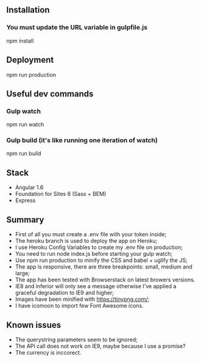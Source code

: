Installation
------------

### You must update the URL variable in gulpfile.js
npm install

Deployment
----------

npm run production


Useful dev commands
-------------------

### Gulp watch
npm run watch

### Gulp build (it's like running one iteration of watch)
npm run build


Stack
-----

* Angular 1.6
* Foundation for Sites 6 (Sass + BEM)
* Express


Summary
-------

* First of all you must create a .env file with your token inside;
* The heroku branch is used to deploy the app on Heroku;
* I use Heroku Config Variables to create my .env file on production;
* You need to run node index.js before starting your gulp watch;
* Use npm run production to minify the CSS and babel + uglify the JS;
* The app is responsive, there are three breakpoints: small, medium and large;
* The app has been tested with Browserstack on latest browers versions. 
* IE8 and inferior will only see a message otherwise I've applied a graceful degradation to IE9 and higher;
* Images have been minified with https://tinypng.com/;
* I have icomoon to import few Font Awesome icons.


Known issues
------------

* The querystring parameters seem to be ignored;
* The API call does not work on IE9, maybe because I use a promise?
* The currency is inccorect.

